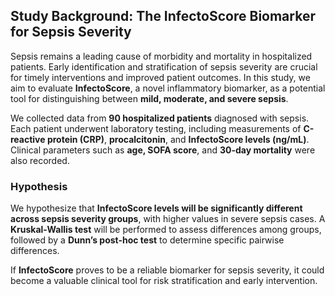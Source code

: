 ## Study Background: The InfectoScore Biomarker for Sepsis Severity

Sepsis remains a leading cause of morbidity and mortality in hospitalized patients. Early identification and stratification of sepsis severity are crucial for timely interventions and improved patient outcomes. In this study, we aim to evaluate **InfectoScore**, a novel inflammatory biomarker, as a potential tool for distinguishing between **mild, moderate, and severe sepsis**.

We collected data from **90 hospitalized patients** diagnosed with sepsis. Each patient underwent laboratory testing, including measurements of **C-reactive protein (CRP)**, **procalcitonin**, and **InfectoScore levels (ng/mL)**. Clinical parameters such as **age, SOFA score**, and **30-day mortality** were also recorded.

### Hypothesis

We hypothesize that **InfectoScore levels will be significantly different across sepsis severity groups**, with higher values in severe sepsis cases. A **Kruskal-Wallis test** will be performed to assess differences among groups, followed by a **Dunn’s post-hoc test** to determine specific pairwise differences.

If **InfectoScore** proves to be a reliable biomarker for sepsis severity, it could become a valuable clinical tool for risk stratification and early intervention.

